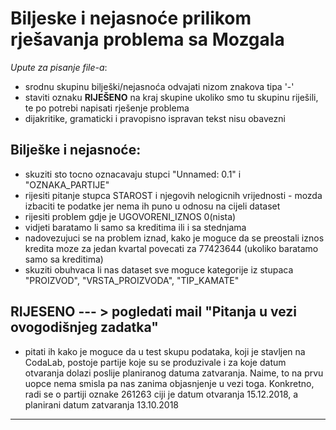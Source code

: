 # Biljeske i nejasnoće prilikom rješavanja problema sa Mozgala

*Upute za pisanje file-a*:
- srodnu skupinu bilješki/nejasnoća odvajati nizom znakova tipa '-'
- staviti oznaku **RIJEŠENO** na kraj skupine ukoliko smo tu skupinu riješili, te po potrebi napisati rješenje problema
- dijakritike, gramaticki i pravopisno ispravan tekst nisu obavezni

## Bilješke i nejasnoće:

- skuziti sto tocno oznacavaju stupci "Unnamed: 0.1" i "OZNAKA_PARTIJE"
- rijesiti pitanje stupca STAROST i njegovih nelogicnih vrijednosti - mozda izbaciti te podatke jer nema ih puno u odnosu na cijeli dataset
- rijesiti problem gdje je UGOVORENI_IZNOS 0(nista)
- vidjeti baratamo li samo sa kreditima ili i sa stednjama
- nadovezujuci se na problem iznad, kako je moguce da se preostali iznos kredita moze za jedan kvartal povecati za 77423644 (ukoliko baratamo samo sa kreditima)
- skuziti obuhvaca li nas dataset sve moguce kategorije iz stupaca "PROIZVOD", "VRSTA_PROIZVODA", "TIP_KAMATE"

**RIJESENO** --- > pogledati mail "Pitanja u vezi ovogodišnjeg zadatka"
--------------------------------------------------------------------------------------------------------------------

- pitati ih kako je moguce da u test skupu podataka, koji je stavljen na CodaLab, postoje partije koje su se produzivale
i za koje datum otvaranja dolazi poslije planiranog datuma zatvaranja. Naime, to na prvu uopce nema smisla pa nas zanima 
objasnjenje u vezi toga. Konkretno, radi se o partiji oznake 261263 ciji je datum otvaranja 15.12.2018, a planirani datum
zatvaranja 13.10.2018 
--------------------------------------------------------------------------------------------------------------------
